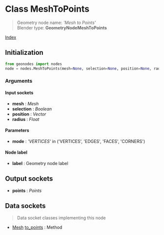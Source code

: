 
# Class MeshToPoints

> Geometry node name: _'Mesh to Points'_<br>Blender type:  **GeometryNodeMeshToPoints**


[Index](/docs/index.md)

## Initialization


```python
from geonodes import nodes
node = nodes.MeshToPoints(mesh=None, selection=None, position=None, radius=None, mode='VERTICES', label=None)
```


### Arguments


#### Input sockets



- **mesh** : _Mesh_
- **selection** : _Boolean_
- **position** : _Vector_
- **radius** : _Float_



#### Parameters



- **mode** : _'VERTICES'_ in ('VERTICES', 'EDGES', 'FACES', 'CORNERS')



#### Node label



- **label** : Geometry node label



## Output sockets



- **points** : _Points_



## Data sockets

> Data socket classes implementing this node




- [Mesh](../sockets/Mesh.md) [to_points](../sockets/Mesh.md#to_points) : Method


